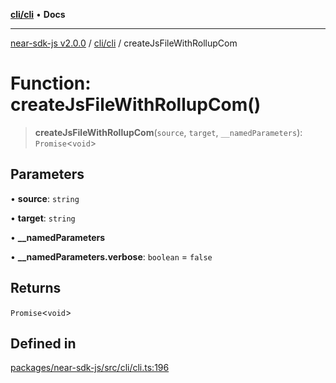 [**cli/cli**](../README.md) • **Docs**

***

[near-sdk-js v2.0.0](../../../packages.md) / [cli/cli](../README.md) / createJsFileWithRollupCom

# Function: createJsFileWithRollupCom()

> **createJsFileWithRollupCom**(`source`, `target`, `__namedParameters`): `Promise`\<`void`\>

## Parameters

• **source**: `string`

• **target**: `string`

• **\_\_namedParameters**

• **\_\_namedParameters.verbose**: `boolean` = `false`

## Returns

`Promise`\<`void`\>

## Defined in

[packages/near-sdk-js/src/cli/cli.ts:196](https://github.com/near/near-sdk-js/blob/b58ac04fc6dff2f1120e9098c0cb059493486598/packages/near-sdk-js/src/cli/cli.ts#L196)
